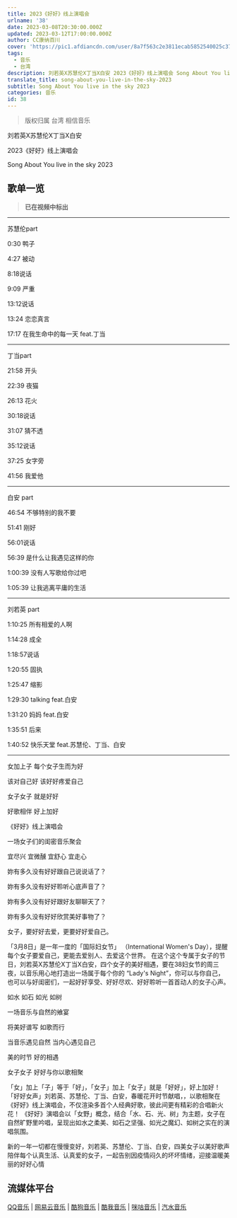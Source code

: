 ```yaml
---
title: 2023《好好》线上演唱会
urlname: '38'
date: 2023-03-08T20:30:00.000Z
updated: 2023-03-12T17:00:00.000Z
author: CC康纳百川
cover: 'https://pic1.afdiancdn.com/user/8a7f563c2e3811ecab5852540025c377/common/fd4ab8b7ef7189003bfa3857a9a451ab_w1280_h720_s185.jpg'
tags:
  - 音乐
  - 台湾
description: 刘若英X苏慧伦X丁当X白安 2023《好好》线上演唱会 Song About You live in the sky 2023
translate_title: song-about-you-live-in-the-sky-2023
subtitle: Song About You live in the sky 2023
categories: 音乐
id: 38
---
```

> 版权归属 台湾 相信音乐


刘若英X苏慧伦X丁当X白安

2023《好好》线上演唱会

Song About You live in the sky 2023


## 歌单一览
> **已在视频中标出**


---

苏慧伦part

0:30 鸭子

4:27 被动

8:18说话

9:09 严重

13:12说话

13:24 恋恋真言

17:17 在我生命中的每一天 feat.丁当

---

丁当part

21:58 开头

22:39 夜猫

26:13 花火

30:18说话

31:07 猜不透

35:12说话

37:25 女字旁

41:56 我爱他

---

白安 part

46:54 不够特别的我不要

51:41 刚好

56:01说话

56:39 是什么让我遇见这样的你

1:00:39 没有人写歌给你过吧

1:05:39 让我逃离平庸的生活

---

刘若英 part

1:10:25 所有相爱的人啊

1:14:28 成全

1:18:57说话

1:20:55 固执

1:25:47 缩影

1:29:30 talking feat.白安

1:31:20 妈妈 feat.白安

1:35:51 后来

1:40:52 快乐天堂 feat.苏慧伦、丁当、白安

---


女加上子 每个女子生而为好

该对自己好 该好好疼爱自己


女子女子 就是好好

好歌相伴 好上加好

《好好》线上演唱会

一场女子们的闺密音乐聚会

宜尽兴 宜微醺 宜舒心 宜走心


妳有多久没有好好跟自己说说话了？

妳有多久没有好好聆听心底声音了？

妳有多久没有好好跟好友聊聊天了？

妳有多久没有好好欣赏美好事物了？


女子，要好好去爱，更要好好爱自己。


「3月8日」是一年一度的「国际妇女节」 （International Women's Day），提醒每个女子要爱自己，更能去爱别人、去爱这个世界。 在这个这个专属于女子的节日，刘若英X苏慧伦X丁当X白安，四个女子的美好相遇，要在38妇女节的周三夜，以音乐用心地打造出一场属于每个你的 “Lady's Night”，你可以与你自己，也可以与好闺密们，一起好好享受、好好尽欢、好好聆听一首首动人的女子心声。


如水 如石 如光 如树

一场音乐与自然的飨宴

将美好谱写 如歌而行


当音乐遇见自然 当内心遇见自己

美的时节 好的相遇

女子女子 好好与你以歌相聚


「女」加上「子」等于「好」，「女子」加上「女子」就是「好好」，好上加好！ 「好好女声」刘若英、苏慧伦、丁当、白安，春暖花开时节献唱，，以歌相聚在《好好》线上演唱会，不仅渲染多首个人经典好歌，彼此间更有精彩的合唱新火花！ 《好好》演唱会以「女野」概念，结合「水、石、光、树」为主题，女子在自然旷野里吟唱，呈现出如水之柔美、如石之坚强、如光之魔幻、如树之实在的演唱氛围。

新的一年一切都在慢慢变好，刘若英、苏慧伦、丁当、白安，四美女子以美好歌声陪伴每个认真生活、认真爱的女子，一起告别因疫情闷久的坏坏情绪，迎接温暖美丽的好好心情

## 流媒体平台

[QQ音乐](https://t.cn/A6CNy1Rx) | [网易云音乐](https://t.cn/A6CodoGG) | [酷狗音乐](https://t.cn/A6CNylOl) | [酷我音乐](https://t.cn/A6CNylOW) | [咪咕音乐](https://t.cn/A6CKz5LV) | [汽水音乐](https://t.cn/A6CKz5Lq)
